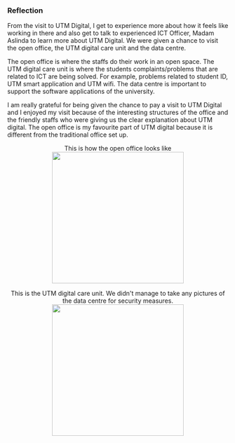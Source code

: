 ### Reflection
<p>
  From the visit to UTM Digital, I get to experience more about how it feels like working in there and also get to talk to experienced ICT Officer, Madam Aslinda to 
  learn more about UTM Digital. We were given a chance to visit the open office, the UTM digital care unit and the data centre.
</p>
<p>
  The open office is where the staffs do their work in an open space. The UTM digital care unit is where the students complaints/problems that are related to ICT are being solved. For example,
  problems related to student ID, UTM smart application and UTM wifi.
  The data centre is important to support the software applications of the university.
</p>
<p>
  I am really grateful for being given the chance to pay a visit to UTM Digital and I enjoyed my visit because of the interesting structures of the office and the friendly staffs who were
  giving us the clear explanation about UTM digital. The open office is my favourite part of UTM digital because it is different from the traditional office set up.
</p>

<p align="center">
    This is how the open office looks like
    <img src="https://github.com/mavis-hql/Industrial-Visit-2/assets/151108692/980b245f-36c6-4949-a85f-3c4d27c1ea51" width="300">
</p>

<p align="center">
    This is the UTM digital care unit. We didn't manage to take any pictures of the data centre for security measures.
    <img src="https://github.com/mavis-hql/Industrial-Visit-2/assets/151108692/442ab354-bd59-4520-868b-5e7702b6ec80" width="300">
</p>

